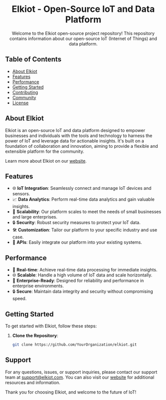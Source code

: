 <h1 align="center">Elkiot - Open-Source IoT and Data Platform</h1>

<p align="center">Welcome to the Elkiot open-source project repository! This repository contains information about our open-source IoT (Internet of Things) and data platform.</p>

## Table of Contents
- [About Elkiot](#about-elkiot)
- [Features](#features)
- [Performance](#performance)
- [Getting Started](#getting-started)
- [Contributing](#contributing)
- [Community](#community)
- [License](#license)

## About Elkiot

Elkiot is an open-source IoT and data platform designed to empower businesses and individuals with the tools and technology to harness the power of IoT and leverage data for actionable insights. It's built on a foundation of collaboration and innovation, aiming to provide a flexible and extensible platform for the community.

Learn more about Elkiot on our [website](https://www.elkiot.com).

## Features

- 🌐 **IoT Integration**: Seamlessly connect and manage IoT devices and sensors.
- 📈 **Data Analytics**: Perform real-time data analytics and gain valuable insights.
- 🚀 **Scalability**: Our platform scales to meet the needs of small businesses and large enterprises.
- 🔒 **Security**: Robust security measures to protect your IoT data.
- 🛠️ **Customization**: Tailor our platform to your specific industry and use case.
- 🔄 **APIs**: Easily integrate our platform into your existing systems.

## Performance

- 🚀 **Real-time**: Achieve real-time data processing for immediate insights.
- 🌐 **Scalable**: Handle a high volume of IoT data and scale horizontally.
- 💼 **Enterprise-Ready**: Designed for reliability and performance in enterprise environments.
- 🔒 **Secure**: Maintain data integrity and security without compromising speed.

## Getting Started

To get started with Elkiot, follow these steps:

1. **Clone the Repository**:

   ```bash
   git clone https://github.com/YourOrganization/elkiot.git

## Support

For any questions, issues, or support inquiries, please contact our support team at [support@elkiot.com](mailto:support@elkiot.com). You can also visit our [website](https://www.elkiot.com) for additional resources and information.

Thank you for choosing Elkiot, and welcome to the future of IoT!
